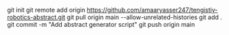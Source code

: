 git init
git remote add origin https://github.com/amaaryasser247/tengistiy-robotics-abstract.git
git pull origin main --allow-unrelated-histories
git add .
git commit -m "Add abstract generator script"
git push origin main
